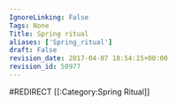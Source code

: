 ```yaml
---
IgnoreLinking: False
Tags: None
Title: Spring ritual
aliases: ['Spring_ritual']
draft: False
revision_date: 2017-04-07 18:54:15+00:00
revision_id: 50977
---
```


#REDIRECT [[:Category:Spring Ritual]]